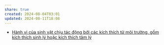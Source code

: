 ```yaml
---
share: true
created: 2024-08-04T03:01
updated: 2024-08-11T18:08
---
```

- [Hành vi của sinh vật chịu tác động bởi các kích thích từ môi trường, gồm kích thích sinh lý hoặc kích thích tâm lý](../../S%E1%BB%B1%20s%E1%BB%91ng/H%C3%A0nh%20vi%20c%E1%BB%A7a%20sinh%20v%E1%BA%ADt%20ch%E1%BB%8Bu%20t%C3%A1c%20%C4%91%E1%BB%99ng%20b%E1%BB%9Fi%20c%C3%A1c%20k%C3%ADch%20th%C3%ADch%20t%E1%BB%AB%20m%C3%B4i%20tr%C6%B0%E1%BB%9Dng,%20g%E1%BB%93m%20k%C3%ADch%20th%C3%ADch%20sinh%20l%C3%BD%20ho%E1%BA%B7c%20k%C3%ADch%20th%C3%ADch%20t%C3%A2m%20l%C3%BD.md)

